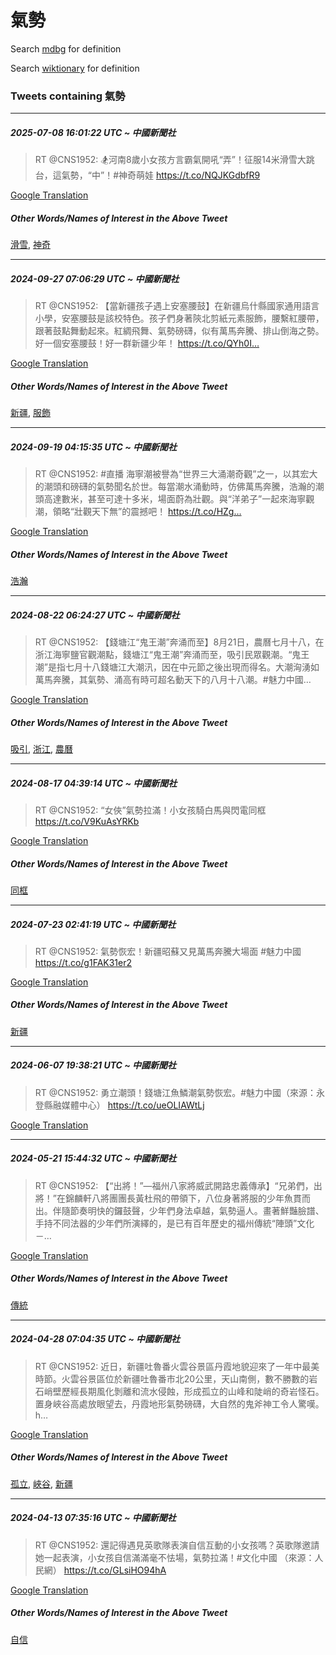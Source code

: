 # 氣勢

Search [mdbg](https://www.mdbg.net/chinese/dictionary?page=worddict&wdrst=0&wdqb=氣勢) for definition

Search [wiktionary](https://en.wiktionary.org/wiki/氣勢) for definition

### Tweets containing 氣勢

___
##### 2025-07-08 16:01:22 UTC ~ 中國新聞社
> RT @CNS1952: 🏂河南8歲小女孩方言霸氣開吼“弄”！征服14米滑雪大跳台，這氣勢，“中”！#神奇萌娃 https://t.co/NQJKGdbfR9

[Google Translation](https://translate.google.com/?hi=en&tab=TT&sl=zh-CN&tl=en&op=translate&text=RT+%40CNS1952%3A+%F0%9F%8F%82%E6%B2%B3%E5%8D%978%E6%AD%B2%E5%B0%8F%E5%A5%B3%E5%AD%A9%E6%96%B9%E8%A8%80%E9%9C%B8%E6%B0%A3%E9%96%8B%E5%90%BC%E2%80%9C%E5%BC%84%E2%80%9D%EF%BC%81%E5%BE%81%E6%9C%8D14%E7%B1%B3%E6%BB%91%E9%9B%AA%E5%A4%A7%E8%B7%B3%E5%8F%B0%EF%BC%8C%E9%80%99%E6%B0%A3%E5%8B%A2%EF%BC%8C%E2%80%9C%E4%B8%AD%E2%80%9D%EF%BC%81%23%E7%A5%9E%E5%A5%87%E8%90%8C%E5%A8%83+https%3A%2F%2Ft.co%2FNQJKGdbfR9)
##### Other Words/Names of Interest in the Above Tweet
[滑雪](滑雪.md), [神奇](神奇.md)
___
##### 2024-09-27 07:06:29 UTC ~ 中國新聞社
> RT @CNS1952: 【當新疆孩子遇上安塞腰鼓】在新疆烏什縣國家通用語言小學，安塞腰鼓是該校特色。孩子們身著陝北剪紙元素服飾，腰繫紅腰帶，跟著鼓點舞動起來。紅綢飛舞、氣勢磅礴，似有萬馬奔騰、排山倒海之勢。好一個安塞腰鼓！好一群新疆少年！ https://t.co/QYh0I…

[Google Translation](https://translate.google.com/?hi=en&tab=TT&sl=zh-CN&tl=en&op=translate&text=RT+%40CNS1952%3A+%E3%80%90%E7%95%B6%E6%96%B0%E7%96%86%E5%AD%A9%E5%AD%90%E9%81%87%E4%B8%8A%E5%AE%89%E5%A1%9E%E8%85%B0%E9%BC%93%E3%80%91%E5%9C%A8%E6%96%B0%E7%96%86%E7%83%8F%E4%BB%80%E7%B8%A3%E5%9C%8B%E5%AE%B6%E9%80%9A%E7%94%A8%E8%AA%9E%E8%A8%80%E5%B0%8F%E5%AD%B8%EF%BC%8C%E5%AE%89%E5%A1%9E%E8%85%B0%E9%BC%93%E6%98%AF%E8%A9%B2%E6%A0%A1%E7%89%B9%E8%89%B2%E3%80%82%E5%AD%A9%E5%AD%90%E5%80%91%E8%BA%AB%E8%91%97%E9%99%9D%E5%8C%97%E5%89%AA%E7%B4%99%E5%85%83%E7%B4%A0%E6%9C%8D%E9%A3%BE%EF%BC%8C%E8%85%B0%E7%B9%AB%E7%B4%85%E8%85%B0%E5%B8%B6%EF%BC%8C%E8%B7%9F%E8%91%97%E9%BC%93%E9%BB%9E%E8%88%9E%E5%8B%95%E8%B5%B7%E4%BE%86%E3%80%82%E7%B4%85%E7%B6%A2%E9%A3%9B%E8%88%9E%E3%80%81%E6%B0%A3%E5%8B%A2%E7%A3%85%E7%A4%B4%EF%BC%8C%E4%BC%BC%E6%9C%89%E8%90%AC%E9%A6%AC%E5%A5%94%E9%A8%B0%E3%80%81%E6%8E%92%E5%B1%B1%E5%80%92%E6%B5%B7%E4%B9%8B%E5%8B%A2%E3%80%82%E5%A5%BD%E4%B8%80%E5%80%8B%E5%AE%89%E5%A1%9E%E8%85%B0%E9%BC%93%EF%BC%81%E5%A5%BD%E4%B8%80%E7%BE%A4%E6%96%B0%E7%96%86%E5%B0%91%E5%B9%B4%EF%BC%81+https%3A%2F%2Ft.co%2FQYh0I%E2%80%A6)
##### Other Words/Names of Interest in the Above Tweet
[新疆](新疆.md), [服飾](服飾.md)
___
##### 2024-09-19 04:15:35 UTC ~ 中國新聞社
> RT @CNS1952: #直播 海寧潮被譽為“世界三大涌潮奇觀”之一，以其宏大的潮頭和磅礴的氣勢聞名於世。每當潮水涌動時，仿佛萬馬奔騰，浩瀚的潮頭高達數米，甚至可達十多米，場面蔚為壯觀。與“洋弟子”一起來海寧觀潮，領略“壯觀天下無”的震撼吧！ https://t.co/HZg…

[Google Translation](https://translate.google.com/?hi=en&tab=TT&sl=zh-CN&tl=en&op=translate&text=RT+%40CNS1952%3A+%23%E7%9B%B4%E6%92%AD+%E6%B5%B7%E5%AF%A7%E6%BD%AE%E8%A2%AB%E8%AD%BD%E7%82%BA%E2%80%9C%E4%B8%96%E7%95%8C%E4%B8%89%E5%A4%A7%E6%B6%8C%E6%BD%AE%E5%A5%87%E8%A7%80%E2%80%9D%E4%B9%8B%E4%B8%80%EF%BC%8C%E4%BB%A5%E5%85%B6%E5%AE%8F%E5%A4%A7%E7%9A%84%E6%BD%AE%E9%A0%AD%E5%92%8C%E7%A3%85%E7%A4%B4%E7%9A%84%E6%B0%A3%E5%8B%A2%E8%81%9E%E5%90%8D%E6%96%BC%E4%B8%96%E3%80%82%E6%AF%8F%E7%95%B6%E6%BD%AE%E6%B0%B4%E6%B6%8C%E5%8B%95%E6%99%82%EF%BC%8C%E4%BB%BF%E4%BD%9B%E8%90%AC%E9%A6%AC%E5%A5%94%E9%A8%B0%EF%BC%8C%E6%B5%A9%E7%80%9A%E7%9A%84%E6%BD%AE%E9%A0%AD%E9%AB%98%E9%81%94%E6%95%B8%E7%B1%B3%EF%BC%8C%E7%94%9A%E8%87%B3%E5%8F%AF%E9%81%94%E5%8D%81%E5%A4%9A%E7%B1%B3%EF%BC%8C%E5%A0%B4%E9%9D%A2%E8%94%9A%E7%82%BA%E5%A3%AF%E8%A7%80%E3%80%82%E8%88%87%E2%80%9C%E6%B4%8B%E5%BC%9F%E5%AD%90%E2%80%9D%E4%B8%80%E8%B5%B7%E4%BE%86%E6%B5%B7%E5%AF%A7%E8%A7%80%E6%BD%AE%EF%BC%8C%E9%A0%98%E7%95%A5%E2%80%9C%E5%A3%AF%E8%A7%80%E5%A4%A9%E4%B8%8B%E7%84%A1%E2%80%9D%E7%9A%84%E9%9C%87%E6%92%BC%E5%90%A7%EF%BC%81+https%3A%2F%2Ft.co%2FHZg%E2%80%A6)
##### Other Words/Names of Interest in the Above Tweet
[浩瀚](浩瀚.md)
___
##### 2024-08-22 06:24:27 UTC ~ 中國新聞社
> RT @CNS1952: 【錢塘江“鬼王潮”奔涌而至】8月21日，農曆七月十八，在浙江海寧鹽官觀潮點，錢塘江“鬼王潮”奔涌而至，吸引民眾觀潮。“鬼王潮”是指七月十八錢塘江大潮汛，因在中元節之後出現而得名。大潮洶湧如萬馬奔騰，其氣勢、涌高有時可超名動天下的八月十八潮。#魅力中國…

[Google Translation](https://translate.google.com/?hi=en&tab=TT&sl=zh-CN&tl=en&op=translate&text=RT+%40CNS1952%3A+%E3%80%90%E9%8C%A2%E5%A1%98%E6%B1%9F%E2%80%9C%E9%AC%BC%E7%8E%8B%E6%BD%AE%E2%80%9D%E5%A5%94%E6%B6%8C%E8%80%8C%E8%87%B3%E3%80%918%E6%9C%8821%E6%97%A5%EF%BC%8C%E8%BE%B2%E6%9B%86%E4%B8%83%E6%9C%88%E5%8D%81%E5%85%AB%EF%BC%8C%E5%9C%A8%E6%B5%99%E6%B1%9F%E6%B5%B7%E5%AF%A7%E9%B9%BD%E5%AE%98%E8%A7%80%E6%BD%AE%E9%BB%9E%EF%BC%8C%E9%8C%A2%E5%A1%98%E6%B1%9F%E2%80%9C%E9%AC%BC%E7%8E%8B%E6%BD%AE%E2%80%9D%E5%A5%94%E6%B6%8C%E8%80%8C%E8%87%B3%EF%BC%8C%E5%90%B8%E5%BC%95%E6%B0%91%E7%9C%BE%E8%A7%80%E6%BD%AE%E3%80%82%E2%80%9C%E9%AC%BC%E7%8E%8B%E6%BD%AE%E2%80%9D%E6%98%AF%E6%8C%87%E4%B8%83%E6%9C%88%E5%8D%81%E5%85%AB%E9%8C%A2%E5%A1%98%E6%B1%9F%E5%A4%A7%E6%BD%AE%E6%B1%9B%EF%BC%8C%E5%9B%A0%E5%9C%A8%E4%B8%AD%E5%85%83%E7%AF%80%E4%B9%8B%E5%BE%8C%E5%87%BA%E7%8F%BE%E8%80%8C%E5%BE%97%E5%90%8D%E3%80%82%E5%A4%A7%E6%BD%AE%E6%B4%B6%E6%B9%A7%E5%A6%82%E8%90%AC%E9%A6%AC%E5%A5%94%E9%A8%B0%EF%BC%8C%E5%85%B6%E6%B0%A3%E5%8B%A2%E3%80%81%E6%B6%8C%E9%AB%98%E6%9C%89%E6%99%82%E5%8F%AF%E8%B6%85%E5%90%8D%E5%8B%95%E5%A4%A9%E4%B8%8B%E7%9A%84%E5%85%AB%E6%9C%88%E5%8D%81%E5%85%AB%E6%BD%AE%E3%80%82%23%E9%AD%85%E5%8A%9B%E4%B8%AD%E5%9C%8B%E2%80%A6)
##### Other Words/Names of Interest in the Above Tweet
[吸引](吸引.md), [浙江](浙江.md), [農曆](農曆.md)
___
##### 2024-08-17 04:39:14 UTC ~ 中國新聞社
> RT @CNS1952: “女俠”氣勢拉滿！小女孩騎白馬與閃電同框 https://t.co/V9KuAsYRKb

[Google Translation](https://translate.google.com/?hi=en&tab=TT&sl=zh-CN&tl=en&op=translate&text=RT+%40CNS1952%3A+%E2%80%9C%E5%A5%B3%E4%BF%A0%E2%80%9D%E6%B0%A3%E5%8B%A2%E6%8B%89%E6%BB%BF%EF%BC%81%E5%B0%8F%E5%A5%B3%E5%AD%A9%E9%A8%8E%E7%99%BD%E9%A6%AC%E8%88%87%E9%96%83%E9%9B%BB%E5%90%8C%E6%A1%86+https%3A%2F%2Ft.co%2FV9KuAsYRKb)
##### Other Words/Names of Interest in the Above Tweet
[同框](同框.md)
___
##### 2024-07-23 02:41:19 UTC ~ 中國新聞社
> RT @CNS1952: 氣勢恢宏！新疆昭蘇又見萬馬奔騰大場面 #魅力中國 https://t.co/g1FAK31er2

[Google Translation](https://translate.google.com/?hi=en&tab=TT&sl=zh-CN&tl=en&op=translate&text=RT+%40CNS1952%3A+%E6%B0%A3%E5%8B%A2%E6%81%A2%E5%AE%8F%EF%BC%81%E6%96%B0%E7%96%86%E6%98%AD%E8%98%87%E5%8F%88%E8%A6%8B%E8%90%AC%E9%A6%AC%E5%A5%94%E9%A8%B0%E5%A4%A7%E5%A0%B4%E9%9D%A2+%23%E9%AD%85%E5%8A%9B%E4%B8%AD%E5%9C%8B+https%3A%2F%2Ft.co%2Fg1FAK31er2)
##### Other Words/Names of Interest in the Above Tweet
[新疆](新疆.md)
___
##### 2024-06-07 19:38:21 UTC ~ 中國新聞社
> RT @CNS1952: 勇立潮頭！錢塘江魚鱗潮氣勢恢宏。#魅力中國（來源：永登縣融媒體中心） https://t.co/ueOLIAWtLj

[Google Translation](https://translate.google.com/?hi=en&tab=TT&sl=zh-CN&tl=en&op=translate&text=RT+%40CNS1952%3A+%E5%8B%87%E7%AB%8B%E6%BD%AE%E9%A0%AD%EF%BC%81%E9%8C%A2%E5%A1%98%E6%B1%9F%E9%AD%9A%E9%B1%97%E6%BD%AE%E6%B0%A3%E5%8B%A2%E6%81%A2%E5%AE%8F%E3%80%82%23%E9%AD%85%E5%8A%9B%E4%B8%AD%E5%9C%8B%EF%BC%88%E4%BE%86%E6%BA%90%EF%BC%9A%E6%B0%B8%E7%99%BB%E7%B8%A3%E8%9E%8D%E5%AA%92%E9%AB%94%E4%B8%AD%E5%BF%83%EF%BC%89+https%3A%2F%2Ft.co%2FueOLIAWtLj)
___
##### 2024-05-21 15:44:32 UTC ~ 中國新聞社
> RT @CNS1952: 【“出將！”—福州八家將威武開路忠義傳承】“兄弟們，出將！”在錦麟軒八將團團長黃杜飛的帶領下，八位身著將服的少年魚貫而出。伴隨節奏明快的鑼鼓聲，少年們身法卓越，氣勢逼人。畫著鮮豔臉譜、手持不同法器的少年們所演繹的，是已有百年歷史的福州傳統“陣頭”文化－…

[Google Translation](https://translate.google.com/?hi=en&tab=TT&sl=zh-CN&tl=en&op=translate&text=RT+%40CNS1952%3A+%E3%80%90%E2%80%9C%E5%87%BA%E5%B0%87%EF%BC%81%E2%80%9D%E2%80%94%E7%A6%8F%E5%B7%9E%E5%85%AB%E5%AE%B6%E5%B0%87%E5%A8%81%E6%AD%A6%E9%96%8B%E8%B7%AF%E5%BF%A0%E7%BE%A9%E5%82%B3%E6%89%BF%E3%80%91%E2%80%9C%E5%85%84%E5%BC%9F%E5%80%91%EF%BC%8C%E5%87%BA%E5%B0%87%EF%BC%81%E2%80%9D%E5%9C%A8%E9%8C%A6%E9%BA%9F%E8%BB%92%E5%85%AB%E5%B0%87%E5%9C%98%E5%9C%98%E9%95%B7%E9%BB%83%E6%9D%9C%E9%A3%9B%E7%9A%84%E5%B8%B6%E9%A0%98%E4%B8%8B%EF%BC%8C%E5%85%AB%E4%BD%8D%E8%BA%AB%E8%91%97%E5%B0%87%E6%9C%8D%E7%9A%84%E5%B0%91%E5%B9%B4%E9%AD%9A%E8%B2%AB%E8%80%8C%E5%87%BA%E3%80%82%E4%BC%B4%E9%9A%A8%E7%AF%80%E5%A5%8F%E6%98%8E%E5%BF%AB%E7%9A%84%E9%91%BC%E9%BC%93%E8%81%B2%EF%BC%8C%E5%B0%91%E5%B9%B4%E5%80%91%E8%BA%AB%E6%B3%95%E5%8D%93%E8%B6%8A%EF%BC%8C%E6%B0%A3%E5%8B%A2%E9%80%BC%E4%BA%BA%E3%80%82%E7%95%AB%E8%91%97%E9%AE%AE%E8%B1%94%E8%87%89%E8%AD%9C%E3%80%81%E6%89%8B%E6%8C%81%E4%B8%8D%E5%90%8C%E6%B3%95%E5%99%A8%E7%9A%84%E5%B0%91%E5%B9%B4%E5%80%91%E6%89%80%E6%BC%94%E7%B9%B9%E7%9A%84%EF%BC%8C%E6%98%AF%E5%B7%B2%E6%9C%89%E7%99%BE%E5%B9%B4%E6%AD%B7%E5%8F%B2%E7%9A%84%E7%A6%8F%E5%B7%9E%E5%82%B3%E7%B5%B1%E2%80%9C%E9%99%A3%E9%A0%AD%E2%80%9D%E6%96%87%E5%8C%96%EF%BC%8D%E2%80%A6)
##### Other Words/Names of Interest in the Above Tweet
[傳統](傳統.md)
___
##### 2024-04-28 07:04:35 UTC ~ 中國新聞社
> RT @CNS1952: 近日，新疆吐魯番火雲谷景區丹霞地貌迎來了一年中最美時節。火雲谷景區位於新疆吐魯番市北20公里，天山南側，數不勝數的岩石峭壁歷經長期風化剝離和流水侵蝕，形成孤立的山峰和陡峭的奇岩怪石。置身峽谷高處放眼望去，丹霞地形氣勢磅礴，大自然的鬼斧神工令人驚嘆。 h…

[Google Translation](https://translate.google.com/?hi=en&tab=TT&sl=zh-CN&tl=en&op=translate&text=RT+%40CNS1952%3A+%E8%BF%91%E6%97%A5%EF%BC%8C%E6%96%B0%E7%96%86%E5%90%90%E9%AD%AF%E7%95%AA%E7%81%AB%E9%9B%B2%E8%B0%B7%E6%99%AF%E5%8D%80%E4%B8%B9%E9%9C%9E%E5%9C%B0%E8%B2%8C%E8%BF%8E%E4%BE%86%E4%BA%86%E4%B8%80%E5%B9%B4%E4%B8%AD%E6%9C%80%E7%BE%8E%E6%99%82%E7%AF%80%E3%80%82%E7%81%AB%E9%9B%B2%E8%B0%B7%E6%99%AF%E5%8D%80%E4%BD%8D%E6%96%BC%E6%96%B0%E7%96%86%E5%90%90%E9%AD%AF%E7%95%AA%E5%B8%82%E5%8C%9720%E5%85%AC%E9%87%8C%EF%BC%8C%E5%A4%A9%E5%B1%B1%E5%8D%97%E5%81%B4%EF%BC%8C%E6%95%B8%E4%B8%8D%E5%8B%9D%E6%95%B8%E7%9A%84%E5%B2%A9%E7%9F%B3%E5%B3%AD%E5%A3%81%E6%AD%B7%E7%B6%93%E9%95%B7%E6%9C%9F%E9%A2%A8%E5%8C%96%E5%89%9D%E9%9B%A2%E5%92%8C%E6%B5%81%E6%B0%B4%E4%BE%B5%E8%9D%95%EF%BC%8C%E5%BD%A2%E6%88%90%E5%AD%A4%E7%AB%8B%E7%9A%84%E5%B1%B1%E5%B3%B0%E5%92%8C%E9%99%A1%E5%B3%AD%E7%9A%84%E5%A5%87%E5%B2%A9%E6%80%AA%E7%9F%B3%E3%80%82%E7%BD%AE%E8%BA%AB%E5%B3%BD%E8%B0%B7%E9%AB%98%E8%99%95%E6%94%BE%E7%9C%BC%E6%9C%9B%E5%8E%BB%EF%BC%8C%E4%B8%B9%E9%9C%9E%E5%9C%B0%E5%BD%A2%E6%B0%A3%E5%8B%A2%E7%A3%85%E7%A4%B4%EF%BC%8C%E5%A4%A7%E8%87%AA%E7%84%B6%E7%9A%84%E9%AC%BC%E6%96%A7%E7%A5%9E%E5%B7%A5%E4%BB%A4%E4%BA%BA%E9%A9%9A%E5%98%86%E3%80%82+h%E2%80%A6)
##### Other Words/Names of Interest in the Above Tweet
[孤立](孤立.md), [峽谷](峽谷.md), [新疆](新疆.md)
___
##### 2024-04-13 07:35:16 UTC ~ 中國新聞社
> RT @CNS1952: 還記得遇見英歌隊表演自信互動的小女孩嗎？英歌隊邀請她一起表演，小女孩自信滿滿毫不怯場，氣勢拉滿！#文化中國 （來源：人民網） https://t.co/GLsiHO94hA

[Google Translation](https://translate.google.com/?hi=en&tab=TT&sl=zh-CN&tl=en&op=translate&text=RT+%40CNS1952%3A+%E9%82%84%E8%A8%98%E5%BE%97%E9%81%87%E8%A6%8B%E8%8B%B1%E6%AD%8C%E9%9A%8A%E8%A1%A8%E6%BC%94%E8%87%AA%E4%BF%A1%E4%BA%92%E5%8B%95%E7%9A%84%E5%B0%8F%E5%A5%B3%E5%AD%A9%E5%97%8E%EF%BC%9F%E8%8B%B1%E6%AD%8C%E9%9A%8A%E9%82%80%E8%AB%8B%E5%A5%B9%E4%B8%80%E8%B5%B7%E8%A1%A8%E6%BC%94%EF%BC%8C%E5%B0%8F%E5%A5%B3%E5%AD%A9%E8%87%AA%E4%BF%A1%E6%BB%BF%E6%BB%BF%E6%AF%AB%E4%B8%8D%E6%80%AF%E5%A0%B4%EF%BC%8C%E6%B0%A3%E5%8B%A2%E6%8B%89%E6%BB%BF%EF%BC%81%23%E6%96%87%E5%8C%96%E4%B8%AD%E5%9C%8B+%EF%BC%88%E4%BE%86%E6%BA%90%EF%BC%9A%E4%BA%BA%E6%B0%91%E7%B6%B2%EF%BC%89+https%3A%2F%2Ft.co%2FGLsiHO94hA)
##### Other Words/Names of Interest in the Above Tweet
[自信](自信.md)
